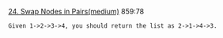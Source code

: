[24. Swap Nodes in Pairs(medium)](https://leetcode.com/problems/swap-nodes-in-pairs/description/)
859:78

```html
Given 1->2->3->4, you should return the list as 2->1->4->3.
```
  
  